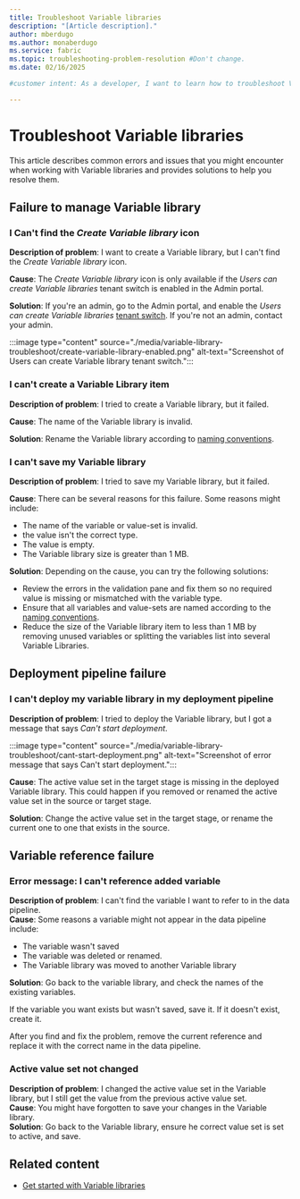 ```yaml
---
title: Troubleshoot Variable libraries
description: "[Article description]."
author: mberdugo
ms.author: monaberdugo
ms.service: fabric
ms.topic: troubleshooting-problem-resolution #Don't change.
ms.date: 02/16/2025

#customer intent: As a developer, I want to learn how to troubleshoot Variable libraries, so that I can manage my content lifecycle.

---
```


# Troubleshoot Variable libraries

This article describes common errors and issues that you might encounter when working with Variable libraries and provides solutions to help you resolve them.

## Failure to manage Variable library

### I Can't find the *Create Variable library* icon

**Description of problem**: I want to create a Variable library, but I can't find the *Create Variable library* icon.

**Cause**: The *Create Variable library* icon is only available if the *Users can create Variable libraries* tenant switch is enabled in the Admin portal.

**Solution**: If you're an admin, go to the Admin portal, and enable the *Users can create Variable libraries* [tenant switch](../../admin/service-admin-portal-microsoft-fabric-tenant-settings.md). If you're not an admin, contact your admin.

:::image type="content" source="./media/variable-library-troubleshoot/create-variable-library-enabled.png" alt-text="Screenshot of Users can create Variable library tenant switch.":::

### I can't create a Variable Library item

**Description of problem**: I tried to create a Variable library, but it failed.

**Cause**: The name of the Variable library is invalid.

**Solution**: Rename the Variable library according to [naming conventions](./variable-types.md#variable-library-item-name).

### I can't save my Variable library

**Description of problem**: I tried to save my Variable library, but it failed.

**Cause**: There can be several reasons for this failure. Some reasons might include:

- The name of the variable or value-set is invalid.
- the value isn't the correct type.
- The value is empty.
- The Variable library size is greater than 1 MB.

**Solution**: Depending on the cause, you can try the following solutions:

- Review the errors in the validation pane and fix them so no required value is missing or mismatched with the variable type.
- Ensure that all variables and value-sets are named according to the [naming conventions](./variable-types.md#variable-library-item-name).
- Reduce the size of the Variable library item to less than 1 MB by removing unused variables or splitting the variables list into several Variable Libraries.

## Deployment pipeline failure

### I can't deploy my variable library in my deployment pipeline

**Description of problem**: I tried to deploy the Variable library, but I got a message that says *Can't start deployment*.

:::image type="content" source="./media/variable-library-troubleshoot/cant-start-deployment.png" alt-text="Screenshot of error message that says Can't start deployment.":::

**Cause**: The active value set in the target stage is missing in the deployed Variable library. This could happen if you removed or renamed the active value set in the source or target stage.

**Solution**: Change  the active value set in the target stage, or rename the current one to one that exists in the source.

## Variable reference failure

### Error message: I can't reference added variable

<!---
:::image type="content" source="./media/variable-library-troubleshoot/variable-not-found.png" alt-text="Screenshot of error message that says Variable not found.":::
--->

**Description of problem**: I can't find the variable I want to refer to in the data pipeline.  
**Cause**: Some reasons a variable might not appear in the data pipeline include:

- The variable wasn't saved
- The variable was deleted or renamed.
- The Variable library was moved to another Variable library

**Solution**: Go back to the variable library, and check the names of the existing variables.

If the variable you want exists but wasn't saved, save it.
If it doesn't exist, create it.

After you find and fix the problem, remove the current reference and replace it with the correct name in the data pipeline.

### Active value set not changed

**Description of problem**: I changed the active value set in the Variable library, but I still get the value from the previous active value set.  
**Cause**: You might have forgotten to save your changes in the Variable library.  
**Solution**: Go back to the Variable library, ensure he correct value set is set to active, and save.  

## Related content

- [Get started with Variable libraries](./get-started-variable-libraries.md)

